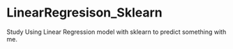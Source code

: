# LinearRegresison_Sklearn
Study Using Linear Regression model with sklearn to predict something with me.
